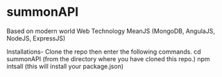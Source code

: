 # summonAPI
Based on modern world Web Technology MeanJS (MongoDB, AngulaJS, NodeJS, ExpressJS)

Installations-
  Clone the repo then enter the following commands.
  cd summonAPI (from the directory where you have cloned this repo.)
  npm intsall  (this will install your package.json)
 
